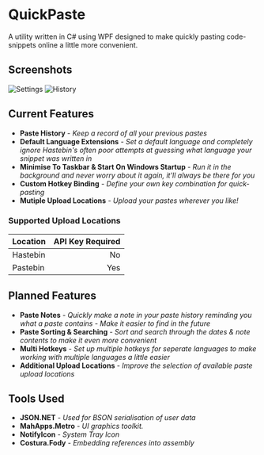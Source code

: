 # QuickPaste

A utility written in C# using WPF designed to make quickly pasting code-snippets online a little more convenient. 

## Screenshots
![Settings](http://i.imgur.com/drrySUP.png)
![History](http://i.imgur.com/JopHZkR.png)

## Current Features
- **Paste History** - *Keep a record of all your previous pastes*
- **Default Language Extensions** - *Set a default language and completely ignore Hastebin's often poor attempts at guessing what language your snippet was written in*
- **Minimise To Taskbar & Start On Windows Startup** - *Run it in the background and never worry about it again, it'll always be there for you*
- **Custom Hotkey Binding**  - *Define your own key combination for quick-pasting*
- **Mutiple Upload Locations** - *Upload your pastes wherever you like!*

### Supported Upload Locations

| Location | API Key Required |
| -------- | ---------------: |
| Hastebin | No               |
| Pastebin | Yes              |

## Planned Features
- **Paste Notes** - *Quickly make a note in your paste history reminding you what a paste contains - Make it easier to find in the future*
- **Paste Sorting & Searching** - *Sort and search through the dates & note contents to make it even more convenient*
- **Multi Hotkeys** - *Set up multiple hotkeys for seperate languages to make working with multiple languages a little easier*
- **Additional Upload Locations** - *Improve the selection of available paste upload locations*

## Tools Used
* **JSON.NET** - *Used for BSON serialisation of user data*
* **MahApps.Metro** - *UI graphics toolkit.*
* **NotifyIcon** - *System Tray Icon*
* **Costura.Fody** - *Embedding references into assembly*
